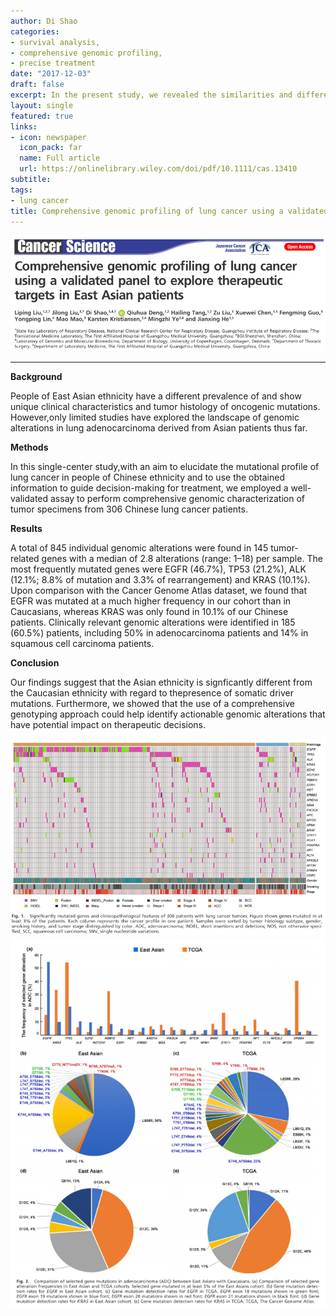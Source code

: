```yaml
---
author: Di Shao
categories:
- survival analysis,
- comprehensive genomic profiling,
- precise treatment
date: "2017-12-03"
draft: false
excerpt: In the present study, we revealed the similarities and differences in the mutational features of NSCLC between Chinese and Caucasian populations. We demonstrated the successful application of the hybrid capture-based NGS approach for performing comprehensive genomic profiling in Chinese lung cancer patients.
layout: single
featured: true
links:
- icon: newspaper
  icon_pack: far
  name: Full article
  url: https://onlinelibrary.wiley.com/doi/pdf/10.1111/cas.13410
subtitle: 
tags:
- lung cancer
title: Comprehensive genomic profiling of lung cancer using a validated panel to explore therapeutic targets in East Asian patients
---
```


![](fig0.png)

---

**Background**

People of East Asian ethnicity have a different prevalence of and show unique clinical characteristics and tumor histology of oncogenic mutations. However,only limited studies have explored the landscape of genomic alterations in lung adenocarcinoma derived from Asian patients thus far. 

**Methods**

In this single-center study,with an aim to elucidate the mutational profile of lung cancer in people of Chinese ethnicity and to use the obtained information to guide decision-making for treatment, we employed a well-validated assay to perform comprehensive genomic characterization of tumor specimens from 306 Chinese lung cancer patients.

**Results**

A total of 845 individual genomic alterations were found in 145 tumor-related genes with a median of 2.8 alterations (range: 1–18) per sample. The most frequently mutated genes were EGFR (46.7%), TP53 (21.2%), ALK (12.1%; 8.8% of mutation and 3.3% of rearrangement) and KRAS (10.1%). Upon comparison with the Cancer Genome Atlas dataset, we found that EGFR was mutated at a much higher frequency in our cohort than in Caucasians, whereas KRAS was only found in 10.1% of our Chinese patients. Clinically relevant genomic alterations were identified in 185 (60.5%) patients, including 50% in adenocarcinoma patients and 14% in squamous cell carcinoma patients. 

**Conclusion**

Our findings suggest that the Asian ethnicity is signficantly different from the Caucasian ethnicity with regard to thepresence of somatic driver mutations. Furthermore, we showed that the use of a comprehensive genotyping approach could help identify actionable genomic alterations that have potential impact on therapeutic decisions.

![](fig1.png)
![](fig2.png)



